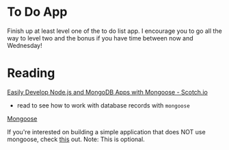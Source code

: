 # To Do App
Finish up at least level one of the to do list app. I encourage you to go all the way to level two and the bonus if you have time between now and Wednesday!

# Reading

[Easily Develop Node.js and MongoDB Apps with Mongoose - Scotch.io](https://scotch.io/tutorials/using-mongoosejs-in-node-js-and-mongodb-applications)
  - read to see how to work with database records with `mongoose`

[Mongoose](http://mongoosejs.com/index.html)

If you're interested on building a simple application that does NOT use mongoose, check [this](https://zellwk.com/blog/crud-express-mongodb/) out. Note: This is optional.
